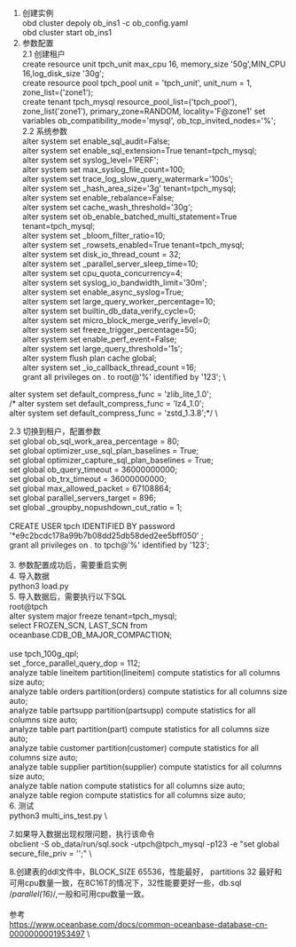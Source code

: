 1. 创建实例 \
    obd cluster depoly ob_ins1 -c ob_config.yaml \
    obd cluster start ob_ins1 
2. 参数配置 \
  2.1 创建租户 \
  create resource unit tpch_unit max_cpu 16, memory_size '50g',MIN_CPU 16,log_disk_size '30g'; \
  create resource pool tpch_pool unit = 'tpch_unit', unit_num = 1, zone_list=('zone1'); \
  create tenant tpch_mysql resource_pool_list=('tpch_pool'),  zone_list('zone1'), primary_zone=RANDOM, 
  locality='F@zone1' set variables ob_compatibility_mode='mysql', ob_tcp_invited_nodes='%'; \
  2.2 系统参数 \
  alter system set enable_sql_audit=False; \
  alter system set enable_sql_extension=True tenant=tpch_mysql; \
  alter system set syslog_level='PERF'; \
  alter system set max_syslog_file_count=100; \
  alter system set trace_log_slow_query_watermark='100s'; \
  alter system set _hash_area_size='3g' tenant=tpch_mysql; \
  alter system set enable_rebalance=False; \
  alter system set cache_wash_threshold='30g'; \
  alter system set ob_enable_batched_multi_statement=True tenant=tpch_mysql; \
  alter system set _bloom_filter_ratio=10; \
  alter system set _rowsets_enabled=True tenant=tpch_mysql; \
  alter system set disk_io_thread_count = 32; \
  alter system set _parallel_server_sleep_time=10; \
  alter system set cpu_quota_concurrency=4; \
  alter system set syslog_io_bandwidth_limit='30m'; \
  alter system set enable_async_syslog=True; \
  alter system set large_query_worker_percentage=10; \
  alter system set builtin_db_data_verify_cycle=0; \
  alter system set micro_block_merge_verify_level=0; \
  alter system set freeze_trigger_percentage=50; \
  alter system set enable_perf_event=False; \
  alter system set large_query_threshold='1s'; \
  alter system flush plan cache global; \
  alter system set _io_callback_thread_count =16; \
  grant all privileges on *.* to root@'%' identified by '123'; \
  
  alter system set  default_compress_func = 'zlib_lite_1.0'; \
 /* alter system set  default_compress_func = 'lz4_1.0'; \
  alter system set  default_compress_func = 'zstd_1.3.8';*/ \
  
  2.3 切换到租户，配置参数 \
  set global ob_sql_work_area_percentage = 80; \
  set global optimizer_use_sql_plan_baselines = True; \
  set global optimizer_capture_sql_plan_baselines = True; \
  set global ob_query_timeout = 36000000000; \
  set global ob_trx_timeout = 36000000000; \
  set global max_allowed_packet = 67108864; \
  set global parallel_servers_target = 896; \
  set global _groupby_nopushdown_cut_ratio = 1; \
 \
  CREATE USER tpch IDENTIFIED BY password '*e9c2bcdc178a99b7b08dd25db58ded2ee5bff050' ;  \
  grant all privileges on *.* to tpch@'%' identified by '123'; \
 \
3. 参数配置成功后，需要重启实例 \
4. 导入数据 \
   python3 load.py \
5. 导入数据后，需要执行以下SQL \
  root@tpch \
  alter system major freeze tenant=tpch_mysql; \
  select FROZEN_SCN, LAST_SCN from oceanbase.CDB_OB_MAJOR_COMPACTION; \
 \
  use tpch_100g_qpl; \
  set _force_parallel_query_dop = 112; \
  analyze table lineitem partition(lineitem) compute statistics for all columns size auto;  \
  analyze table orders partition(orders) compute statistics for all columns size auto;  \
  analyze table partsupp partition(partsupp) compute statistics for all columns size auto;  \
  analyze table part partition(part) compute statistics for all columns size auto;  \
  analyze table customer partition(customer) compute statistics for all columns size auto;  \
  analyze table supplier partition(supplier) compute statistics for all columns size auto;  \
  analyze table nation compute statistics for all columns size auto;  \
  analyze table region compute statistics for all columns size auto; \
6. 测试 \
  python3 multi_ins_test.py \

7.如果导入数据出现权限问题，执行该命令 \
obclient -S ob_data/run/sql.sock  -utpch@tpch_mysql -p123 -e "set global secure_file_priv = '';" \

8.创建表的ddl文件中，BLOCK_SIZE 65536，性能最好， partitions 32 最好和可用cpu数量一致，在8C16T的情况下，32性能要更好一些，db.sql /*parallel(16)*/,一般和可用cpu数量一致。 \
 \
参考 \
https://www.oceanbase.com/docs/common-oceanbase-database-cn-0000000001953497 \
